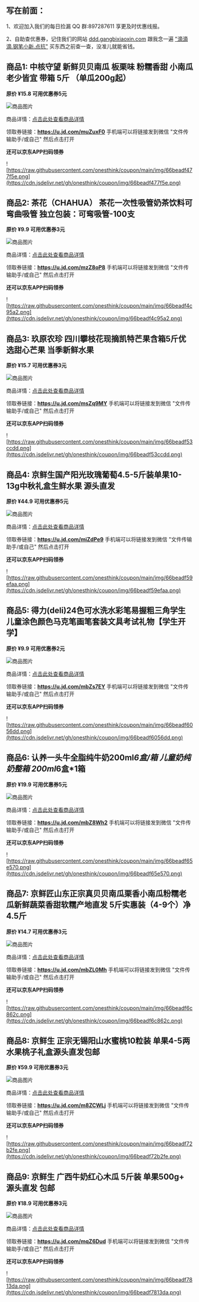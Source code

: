## 写在前面：

1、欢迎加入我们的每日捡漏 QQ 群:897287611 享更及时优惠线报。

2、自助查优惠券，记住我们的网站 [ddd.gangbixiaoxin.com](https://ddd.gangbixiaoxin.com) 跟我念一遍 ["滴滴滴.钢笔小新.点抗"](https://ddd.gangbixiaoxin.com) 买东西之前查一查，没准儿就能省钱。

## 商品1: 中核守望 新鲜贝贝南瓜 板栗味 粉糯香甜 小南瓜 老少皆宜 带箱 5斤 （单瓜200g起）

**原价 ¥15.8 可用优惠券5元**

![商品图片](http://img14.360buyimg.com/n1/jfs/t1/240803/38/16187/105640/66b45ce1Fe0f51a9e/2117c7636a9806f0.jpg)

商品详情：[点击此处查看商品详情](https://union-click.jd.com/jdc?e=1003156031&amp;p=JF8BAdAJK1olXwICUVdbDUgSAV8IGloRXgEDXV5ZCkIeC19MRANLAjZbERscSkAJHTRQRA1CCVkdDwtCWhVLHTdNTwcKBENeCVAfUg8bRhJyaC98H2VwBiU5QTZ8VSZXXR5mVGN0OlwEU0lqRwdJfwAcHE54JzwDdFxXDxtxaz5hPlNcIDcLaj90aDN-cgFNOWUDEikvVTt1ShNObABmLmFYKBcqekthYSZoWyx3B2BgVSobfANjZAxRZAxhJG5hIy06VzxIUQpzfCcTOE5hIjkCViNFZRNYbC9HWHJaIA4pUShLYA1gcjgUNkNiJiI0fD9jChgKcz9iB21eNAEmej9PYDN_YitGJGVLFykCcBMnWGdqHwxOA01iISgIUw9-HTxhYFNIGwoOZF9tC0oXBGYOHF0cWDYyVF5tSSURCmgMH14lXDYCUl1fDk0UAW8MEl4WbQYKU26KpfPCid7dk-LBw47V7fmIgffDnec4K2sWbQYDVVxdDEwWAW84K1sWbQUyCjBcW0IQV29YSDVIFkACD1wPASUSAW0IG14XbQQDVVxfOHsnRhJyaC98H2VwBiU5QTZ8VSZXXR5mVGN0OlwEU0lqRwdJfwAcHE54JzwDdHsXMw)

领取券链接：**https://u.jd.com/muZuxF0** 手机端可以将链接发到微信 "文件传输助手/或自己" 然后点击打开

**还可以京东APP扫码领券**

![https://raw.githubusercontent.com/onesthink/coupon/main/img/66beadf477f5e.png](https://cdn.jsdelivr.net/gh/onesthink/coupon/img/66beadf477f5e.png)

## 商品2: 茶花（CHAHUA） 茶花一次性吸管奶茶饮料可弯曲吸管 独立包装：可弯吸管-100支

**原价 ¥9.9 可用优惠券3元**

![商品图片](http://img14.360buyimg.com/n1/jfs/t1/109231/39/15069/152363/61419728E974069b9/0745c53bca7cd3e5.jpg)

商品详情：[点击此处查看商品详情](https://union-click.jd.com/jdc?e=1003156031&amp;p=JF8BAdAJK1olXwICUV5eDUkfBV8IGloXWwYAXVhcC0oTCl9MRANLAjZbERscSkAJHTRQRA1CCVkdDwtCWhVLHTdNTwcKBENeCVAfUg8bfm5eYi58FH16Fjk-CEwWaj1PYyFIBFJkOlwhSB8WZSR4e1lCAwRaLh8CcFxXDxtxaz5iFH1FIAELbDxkVit_Yg1NOWVqEio_VTx1Sh9ObxBmL2FYPBcpQEp1YSZgWy13AHRgVQwbfCJvZAxSbAxhJG5gLS02TT9IYw1zfCcTOE5hIjkCViNFZRNobyh1WnFrJy49azRLdA1wcjhPNlpiLSYOfxJgRxsKYzJiBH1HICcqfzJ1YDN_YitzKXVpECo0aBMnSg1dRy1QH1RgBl02bCtfQBBTTFJDPQoOZF9tC0oXBGYOHF0cWDYyVF5tSSUXB2kBHF0lXDYCUl1fDk0UA28LGl4cbQYKU26KpfPCid7dk-LBw47V7fmIgffDnec4K2sWbQYDVVxdDEwWAW84K1sWbQUyCjBcW00UCm0LEjVIFkACAB5fDiUSBWoKHVocbQQDVVxfOHsnfm5eYi58FH16Fjk-CEwWaj1PYyFIBFJkOlwhSB8WZSR4e1lCAwRaLh8CcHsXMw)

领取券链接：**https://u.jd.com/mzZ8oP8** 手机端可以将链接发到微信 "文件传输助手/或自己" 然后点击打开

**还可以京东APP扫码领券**

![https://raw.githubusercontent.com/onesthink/coupon/main/img/66beadf4c95a2.png](https://cdn.jsdelivr.net/gh/onesthink/coupon/img/66beadf4c95a2.png)

## 商品3: 玖原农珍 四川攀枝花现摘凯特芒果含箱5斤优选甜心芒果 当季新鲜水果

**原价 ¥15.7 可用优惠券3元**

![商品图片](http://img14.360buyimg.com/n1/jfs/t1/35801/38/21394/114271/66a23635F78775299/9f83b14b832e1922.jpg)

商品详情：[点击此处查看商品详情](https://union-click.jd.com/jdc?e=1003156031&amp;p=JF8BAaMJK1olXwQBXVlcCksQB18IG18SWAIEVFhVD3tTXDdWRGtMGENDFlVDFhBPXDlfTwQKBlMdBgABFhNSVzMXQh5JAAhADhpRcA9qdwZhZy4QFEUBBCg6fgp1dQp_ay9SMwQHVQEZdBhHfgpOXRBgGlx2U0kdBD9udwl8QixWKll2MCc-dxxwehx3bFpcHmNaNyEqfyxTZ217ZyxxBEJnCzk0cT9eXApXYCRiLk9dNFwhUDx0fCt_cjt1KmVhCCYtYwBDShdSexNMNGVhKwkpcTtwdAxBXy9KPVV2DD5JCj4nSnVJRB5vXgdgCwJaSgoeQwZcbkULLQoOZF9tC0oXBGYOHF0cWDYyVF5tSSUXCmgNHF8lXDYCUl1fDk0UAWcKElISbQYKU26KpfPCid7dk-LBw47V7fmIgffDnec4K2sWbQYDVVxdDEwWAW84K1sWbQUyCjBcW00VA2xcHzVIFkACDh0HXyUSAWcMElMWbQQDVVxfOHsneyt1bzJ8IXMHHR1eWD1wdS5qbT5iLXJFOlxYCRRTfzxYZj5TG013EwQpD3sXMw)

领取券链接：**https://u.jd.com/msZq9MY** 手机端可以将链接发到微信 "文件传输助手/或自己" 然后点击打开

**还可以京东APP扫码领券**

![https://raw.githubusercontent.com/onesthink/coupon/main/img/66beadf53ccdd.png](https://cdn.jsdelivr.net/gh/onesthink/coupon/img/66beadf53ccdd.png)

## 商品4: 京鲜生国产阳光玫瑰葡萄4.5-5斤装单果10-13g中秋礼盒生鲜水果 源头直发

**原价 ¥44.9 可用优惠券5元**

![商品图片](http://img14.360buyimg.com/n1/jfs/t1/109754/11/47819/99812/66baf064F2f9b4988/be9306731ae71847.jpg)

商品详情：[点击此处查看商品详情](https://union-click.jd.com/jdc?e=1003156031&amp;p=JF8BAZ0JK1olXDYCVV9dCUgXCmcPH18lGVlaCgFtUQ5SQi0DBUVOBVlUAwoCFxBCHD1WR0VNGFJeSwcYVBYZQTVMFyt-OG1jKwMvWjZHXjJQawFFKXUGPwkVQSUVZRtOcCJ3VA5yETcGfktQSjIfW1dhJHZnIz06Sj9uVT98QihWJXNmBzwHaEl0YWd-eQFHGXBnLA0_QRlcYycBSD9mOQRiJlc0ahJkRhtAfCluPmVcICcHYTx0Ayx8byxICH9cDikkeCh0SgtMYyJhP3JbARwqYS9yehxBTGtsVEF0VjoBAChNYTNqRBBWXHFdKyk9BEcnAl8LGlsSVAAFUldYOHsXA19edVsUXAcHU1deD04nAl8IHVgXWwABVVpfDEwQM28AHGvC8L7X3u-IgPLDneffovzA1LrWytZtOHsUM28JGlkVWQEDVl5tOEsUM2w4RTUUDg8EAw4NXyVKSCkITg1dBmgHU1hVCkwSM20JGlkXbTYyJDU4YypoXh1aZgtIAF5yDg4pe098VCdBdVlzKUBpLTxUADtSajR-GxxcADYCZA)

领取券链接：**https://u.jd.com/miZdPe9** 手机端可以将链接发到微信 "文件传输助手/或自己" 然后点击打开

**还可以京东APP扫码领券**

![https://raw.githubusercontent.com/onesthink/coupon/main/img/66beadf59efaa.png](https://cdn.jsdelivr.net/gh/onesthink/coupon/img/66beadf59efaa.png)

## 商品5: 得力(deli)24色可水洗水彩笔易握粗三角学生儿童涂色颜色马克笔画笔套装文具考试礼物【学生开学】

**原价 ¥9.9 可用优惠券2元**

![商品图片](http://img14.360buyimg.com/n1/jfs/t1/32678/14/22934/129305/66bacc43Fdde2d428/3bab61176c98d265.jpg)

商品详情：[点击此处查看商品详情](https://union-click.jd.com/jdc?e=1003156031&amp;p=JF8BAbcJK1olXwQAVVZbDkwSAl8IGloUXQMLUF9VD0InRzBQRQQlBENHFRxWFlVMWzBeTA9KQl1XSwwDVFVPRjtUBAJQAVsMFgQZBDNTfhthcidgWE9BVw46DE1_YRl6cx9uXmgAUV8CTDdEUxJtXTtnAUB9LFlKSEdjeh9tbCh2HXBrMDskazRLexpsezlPKQRhHFYqahFFRw9DYzl3XHJJIixUbC9kY21raVNjP1xhFSkCdzxsYAxWbyJhPnFLLwApfDxKVhZJWjtKLnZgVFdfcDJjYRtrGwRhJGZmIz0mX3seCzN3bTNKNGZ8IiENUU9uUR1cWCtlUQoyVW5eCUsQCmkPHVIQbTYCVG4fZp-YpbuzsYyy69K20ofrk5K2l7iuvYKs3NKJ8m5cOEsRAG0OHVgXVQEEXF1tCEMQM7ilo46f7NOK7YrDgJyupLqBp4-L1TYyZF1tCEoWAW8MHFoXXTYyVF1tC3tJbW5bHVkUDlJWOgMWTktNRi1NdV4QWQ8DUF1tCkoWAW04K2ttGXt2PTchfU5eQGxYfF8TNWR0JjYZc0h5AWoJRB9pDlZ_MRg9ehdRfBcPK1sl)

领取券链接：**https://u.jd.com/mbZs7EY** 手机端可以将链接发到微信 "文件传输助手/或自己" 然后点击打开

**还可以京东APP扫码领券**

![https://raw.githubusercontent.com/onesthink/coupon/main/img/66beadf6056dd.png](https://cdn.jsdelivr.net/gh/onesthink/coupon/img/66beadf6056dd.png)

## 商品6: 认养一头牛全脂纯牛奶200ml*6盒/箱 儿童奶纯奶整箱 200ml*6盒*1箱

**原价 ¥19.9 可用优惠券5元**

![商品图片](http://img14.360buyimg.com/n1/jfs/t1/6494/3/37393/103550/66be2866Ff174b04f/ab07a55033e9eea9.png)

商品详情：[点击此处查看商品详情](https://union-click.jd.com/jdc?e=1003156031&amp;p=JF8BAdoJK1olXwMLXFpUCU0fB18IGlsUWQ8EXF1eAE0fBF9MRANLAjZbERscSkAJHTRQRA1CCVkdDwtCWhVLHTdNTwcKBENeCVAfUg8bd2t4RhJGCVtZVAMuSAtBBS4PSRpjO3lfOlw8eAsTcTZwXgx-GkF1NV4BdlxXDxtxazliLnVeIwEHazxOSi5-YjNNOWJqEiovVTt1Aj1OewBlNGFYKBcqUEtlYSZsWy9dB1VgVS4bfxNzZBZrTgxhJG5gLT0UTzwVZwlzfCcTOE5hIjkCViNFZRB-bChiHnFdAg4-awJXdB18ci9MKkdiVi0ufxIXXQxhcz52FAZFI1wlbz9lYCh8cg1wKWVXFykCfClsY3sKbk8XKDZSPSQiSzJreA0JXyBWCmF8VSVYahlBD2M4GmsWXAYFXVhaDkISM18IG2tUMwYHXVdcCkgTM244G10WXwAEV1xVAU8UAl8IE1wliqu6gdTs3cOu1_GAzOKyiI--gMDVOHsnAF8IGloXXQIFVVxdOHsXAF8LKwV7XFUEVl5fCUp5XiROGwFSWE5sUVtcCUMfBl8KGloXXzYyZCpZeBZeUDtVQFtILkZCAlgcDxlWdQl3RjUXPHZCUCwEcA5AaChPbDoVAXgyVG4)

领取券链接：**https://u.jd.com/mbZ8Wh2** 手机端可以将链接发到微信 "文件传输助手/或自己" 然后点击打开

**还可以京东APP扫码领券**

![https://raw.githubusercontent.com/onesthink/coupon/main/img/66beadf65e570.png](https://cdn.jsdelivr.net/gh/onesthink/coupon/img/66beadf65e570.png)

## 商品7: 京鲜匠山东正宗真贝贝南瓜栗香小南瓜粉糯老瓜新鲜蔬菜香甜软糯产地直发 5斤实惠装（4-9个）净 4.5斤

**原价 ¥14.7 可用优惠券3元**

![商品图片](http://img14.360buyimg.com/n1/jfs/t1/240659/29/14228/160107/66874d82Fdcd36f5c/b7af1e443ba6faf2.jpg)

商品详情：[点击此处查看商品详情](https://union-click.jd.com/jdc?e=1003156031&amp;p=JF8BAdIJK1olXwMLU11YCUMRAl8IGlodWwcAVlteC00SB19MRANLAjZbERscSkAJHTRQRA1CCVkdDwtCWhVLHTdNTwcKBENeCVAfUg8bX2xJbQwUGnFVKAcWYEJKRzoIGxMSLk99OlwAQzkUdxMIbQJgNGJcPScaVFxXDxtxaz5sPn1GIAEhYTxOVi5_cj9NOWJQEik_Uhh1Aj1ObBBmKmFbVRc-ekpyYSYJWztnAHVgVSobaANscwxrcAxhJG5gLS0mVDx-awZzfCcTOE5hIjkCViNFZRB4bzh2A3EAAS4kawJWYyd8cixPDw90PSo5fDhoRhhAZCJiPgcHNycAeCtlYDN_YitzKU8CEyokcBMnXmkKRD5RIQ9hPx5VQxhXZRpTWwdJCwoOZF9tC0oXBGYOHF0cWDYyVF5tSSUXBmkJG1wcVTYDZF5bC0kRBWwNGlsVWgMyVFZaOJy6u7qCqo6d5NKc3Inkr56ev7uWk2slbQUyVF9cCksTBG4KG2slXQUyV24DZkpEBW0JSAwVM1tJEl4HQUxCbWoNHlIVWgQyVl9cCkknM19UGBpjCgdFIwkhUQB_CjJMTlsVFQFxHSEzChZccWx8Z1tjBHNrMAA0cQxLM284)

领取券链接：**https://u.jd.com/mbZL0Mh** 手机端可以将链接发到微信 "文件传输助手/或自己" 然后点击打开

**还可以京东APP扫码领券**

![https://raw.githubusercontent.com/onesthink/coupon/main/img/66beadf6c862c.png](https://cdn.jsdelivr.net/gh/onesthink/coupon/img/66beadf6c862c.png)

## 商品8: 京鲜生 正宗无锡阳山水蜜桃10粒装 单果4-5两 水果桃子礼盒源头直发包邮

**原价 ¥59.9 可用优惠券3元**

![商品图片](http://img14.360buyimg.com/n1/jfs/t1/209395/19/43503/74914/6670e7eaF95d4898c/3d5a844eec3d9b71.jpg)

商品详情：[点击此处查看商品详情](https://union-click.jd.com/jdc?e=1003156031&amp;p=JF8BAZoJK1olXDYHUV1dDUoVMytXQwVKbV9HER8fA1UJWDdXTQxBAhlZAUEPVhcJWypcR0RMGFpfWhwHTEd2QmxTbgIRK1lfPAgbegNodid3Zx5uFg5sVio-eApuRQ9dHANNPH5nAwgAHwsbdAZoeCx2KkJ2Dik7fz9SRg1xfCd1KUNGMDcuazxjQihtYihpKWF1CDwkVTdgWSpMbSJILnFKNxkqCjt-dxxjXC9sC15qCzoufxBWcAp_b08WKnEDIDwqezRQdRZ4ey9mXVh6JEpffV8Vdl9cGjBvOUN8MDsdTE1sdS5MHhx-IHxEWFJtCXsUAm8PEl0SWw8HZG5dCHtBbW8JGloQWg8BU1ttCXsXBWwKHV0WWAcBUFdbOEsfBF_ftuPA17fX3OeJlsPAusjdkufBw44yZG5eOEsWAm0IH1wUXwYyZF5eOEgnXQEJSFMVXg4EUzAAQw0XWScARzUQWgAGV1daOEkWAm0KK2slPEcBDysEDD1IXgdeXSldInNKKyIYcwAfbW18eCtUJEBiAVkFUCpvZjheRmsVbQ)

领取券链接：**https://u.jd.com/m8ZCWLj** 手机端可以将链接发到微信 "文件传输助手/或自己" 然后点击打开

**还可以京东APP扫码领券**

![https://raw.githubusercontent.com/onesthink/coupon/main/img/66beadf72b2fe.png](https://cdn.jsdelivr.net/gh/onesthink/coupon/img/66beadf72b2fe.png)

## 商品9: 京鲜生 广西牛奶红心木瓜 5斤装 单果500g+ 源头直发 包邮

**原价 ¥18.9 可用优惠券3元**

![商品图片](http://img14.360buyimg.com/n1/jfs/t1/225709/33/18458/136789/666a4c72F1cc385cd/fbaae0a0591b40a0.jpg)

商品详情：[点击此处查看商品详情](https://union-click.jd.com/jdc?e=1003156031&amp;p=JF8BAbEJK1olXwICVVhdC0IXB18IGloVXQQLUl5YDkgnRzBQRQQlBENHFRxWFlVMWzBeTA9KQl1XSwwDVFVPRjtUBAJQAVsMFgQZBBwSampuST9tB1B4Bi40XShnXytzQDhwLWgAEAYlDQlyRQkLeABJHkF5NyhKSEdjeh9tbDh2GHBrBjwpezBVexpsfjlMNQR1JlYkahJzRxttYz53FGZJIDxUbi9kAm1-aVJ2P19lCygvcCtsYAxWbzJ1NHFLNxkrbDxKVhZJWj1dJntmID0DcDJjZhtReARhNHprLS0iX3t_dRp1SABwLWNUNl87eElUZypOYgRlUQoyVW5eCUsQCmkPHVIQbTYCVG4fZpKlk7eLtoyHwtOJworwiZ29hru2u2sUbQYEV1xbDkgSAmoKHFolXQ4FZInwsJ6dsrqAoo-L1dG784vUtJ-Ji184K1glXQcDVl5ZD0oVA184G1glXjZcOl8OAUxDB29fdQZeGwZYHwFZZk4VAWoLHFolXwcDVlxtOHtABgYNfQlxJVxULgwtYR50czNMYAB2OHZsVhoFcE5VZiluGDhOAUVFLz0rOEsn)

领取券链接：**https://u.jd.com/mqZ6Dud** 手机端可以将链接发到微信 "文件传输助手/或自己" 然后点击打开

**还可以京东APP扫码领券**

![https://raw.githubusercontent.com/onesthink/coupon/main/img/66beadf7813da.png](https://cdn.jsdelivr.net/gh/onesthink/coupon/img/66beadf7813da.png)

